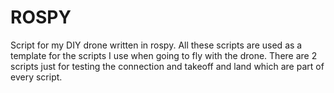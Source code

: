 # ROSPY

Script for my DIY drone written in rospy. All these scripts are used as a template for the scripts I use when going to fly with the drone. There are 2 scripts just for testing the connection and takeoff and land which are part of every script.

